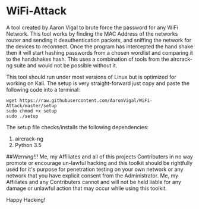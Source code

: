 # WiFi-Attack
A tool created by Aaron Vigal to brute force the password for any WiFi Network. This tool works by finding the MAC Address of the networks router and sending it deauthentication packets, and sniffing the network for the devices to reconnect. Once the program has intercepted the hand shake then it will start hashing passwords from a chosen wordlist and comparing it to the handshakes hash. This uses a combination of tools from the aircrack-ng suite and would not be possible without it.

This tool should run under most versions of Linux but is optimized for working on Kali. The setup is very straight-forward just copy and paste the following code into a terminal:

```{r, engine='bash', count_lines}
wget https://raw.githubusercontent.com/AaronVigal/WiFi-Attack/master/setup
sudo chmod +x setup
sudo ./setup 
```

The setup file checks/installs the following dependencies:

1. aircrack-ng
2. Python 3.5

##*Warning!!!*
Me, my Affiliates and all of this projects Contributers in no way promote or encourage un-lawful hacking and this toolkit should be rightfully used for it's purpose for penetration testing on your own network or any network that you have explicit consent from the Administrator. Me, my Affiliates and any Contributers cannot and will not be held liable for any damage or unlawful action that may occur while using this toolkit. 

Happy Hacking!

